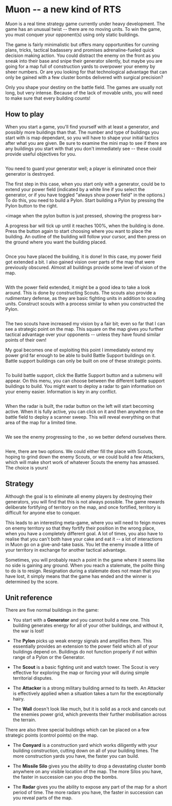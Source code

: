 Muon -- a new kind of RTS
=========================

*Muon* is a real time strategy game currently under heavy development. The game has an unusual twist -- there are no moving units. To win the game, you must conquer your opponent(s) using only static buildings.

The game is fairly minimalistic but offers many opportunities for cunning plans, tricks, tactical badassery and promises adrenaline-fueled quick decision making action. You could distract the enemy on the front as you sneak into their base and snipe their generator silently, but maybe you are going for a map full of construction yards to overpower your enemy by sheer numbers. Or are you looking for that technological advantage that can only be gained with a few cluster bombs delivered with surgical precision?

Only you shape your destiny on the battle field. The games are usually not long, but very intense. Because of the lack of movable units, you will need to make sure that every building counts!


How to play
-----------

When you start a game, you'll find yourself with at least a generator, and possibly more buildings than that. The number and type of buildings you start with is map dependant, so you will have to shape your initial tactics after what you are given. Be sure to examine the mini map to see if there are any buildings you start with that you don't immediately see -- these could provide useful objectives for you.

<image showing the first starting buildings>

You need to guard your generator well; a player is eliminated once their generator is destroyed.

The first step in this case, when you start only with a generator, could be to extend your power field (indicated by a white line if you select the generator, or if you have toggled "always show power field" in the options.) To do this, you need to build a Pylon. Start building a Pylon by pressing the Pylon button to the right.

<image when the pylon button is just pressed, showing the progress bar>

A progress bar will tick up until it reaches 100%, when the building is done. Press the button again to start choosing where you want to place the building. An outline of the building will follow your cursor, and then press on the ground where you want the building placed.

<image when the pylon is just about to be placed>

Once you have placed the building, it is done! In this case, my power field got extended a bit. I also gained vision over parts of the map that were previously obscured. Almost all buildings provide some level of vision of the map.

<image when the pylon is placed>

With the power field extended, it might be a good idea to take a look around. This is done by constructing Scouts. The scouts also provide a rudimentary defense, as they are basic fighting units in addition to scouting units. Construct scouts with a process similar to when you constructed the Pylon.

<image of scouts revealing a strategical point>

The two scouts have increased my vision by a fair bit; even so far that I can see a strategic point on the map. This square on the map gives you further tactical advantage over your opponents -- unless they have found similar points of their own!

My goal becomes one of exploiting this point I immediately extend my power grid far enough to be able to build Battle Support buildings on it. Battle support buildings can only be built on one of these strategic points.

<image of pylons extending power to the strategical point>

To build battle support, click the Battle Support button and a submenu will appear. On this menu, you can choose between the different battle support buildings to build. You might want to deploy a radar to gain information on your enemy easier. Information is key in any conflict.

<image of a radar built on the strategical point with radar button ticking up>

When the radar is built, the radar button on the left will start becoming active. When it is fully active, you can click on it and then anywhere on the battle field to deploy a scanner sweep. This will reveal everything on that area of the map for a limited time.

<image of a sweep over the enemy base>

We see the enemy progressing to the <CARDINAL DIRECTION>, so we better defend ourselves there.

<image of enemy scouts just being in visual range of ours>

Here, there are two options. We could either fill the place with Scouts, hoping to grind down the enemy Scouts, or we could build a few Attackers, which will make short work of whatever Scouts the enemy has amassed. The choice is yours!


Strategy
--------

Although the goal is to eliminate all enemy players by destroying their generators, you will find that this is not always possible. The game rewards deliberate fortifying of territory on the map, and once fortified, territory is difficult for anyone else to conquer.

This leads to an interesting meta-game, where you will need to feign moves on enemy territory so that they fortify their position in the wrong place, when you have a completely different goal. A lot of times, you also have to realise that you can't both have your cake and eat it -- a lot of interactions in Muon go on a give-and-take basis. You let the enemy invade a little of your territory in exchange for another tactical advantage.

Sometimes, you will probably reach a point in the game where it seems like no side is gaining any ground. When you reach a stalemate, the polite thing to do is to resign. Resignation during a stalemate does not mean that you have lost, it simply means that the game has ended and the winner is determined by the score.


Unit reference
--------------

There are five normal buildings in the game:

 *  You start with a **Generator** and you cannot build a new one. This
    building generates energy for all of your other buildings, and
    without it, the war is lost!

 *  The **Pylon** picks up weak energy signals and amplifies them. This
    essentially provides an extension to the power field which all of
    your buildings depend on. Buildings do not function properly if not
    within range of a Pylon or the Generator.

 *  The **Scout** is a basic fighting unit and watch tower. The Scout is
    very effective for exploring the map or forcing your will during
    simple territorial disputes.

 *  The **Attacker** is a strong military building armed to its teeth.
    An Attacker is effectively applied when a situation takes a turn
    for the exceptionally hairy.

 *  The **Wall** doesn't look like much, but it is solid as a rock and
    cancels out the enemies power grid, which prevents their further
    mobilisation across the terrain.

There are also three special buildings which can be placed on a few
strategic points (control points) on the map.

 *  The **Conyard** is a construction yard which works diligently with your
    building construction, cutting down on all of your building times. The
    more construction yards you have, the faster you can build.

 *  The **Missile Silo** gives you the ability to drop a devastating
    cluster bomb anywhere on any visible location of the map. The more Silos
    you have, the faster in succession can you drop the bombs.

 *  The **Radar** gives you the ability to expose any part of the map for a
    short period of time. The more radars you have, the faster in succession
    can you reveal parts of the map.

